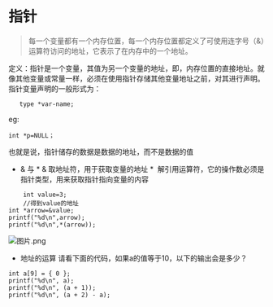 # 指针
>每一个变量都有一个内存位置，每一个内存位置都定义了可使用连字号（&）运算符访问的地址，它表示了在内存中的一个地址。

定义：指针是一个变量，其值为另一个变量的地址，即，内存位置的直接地址。就像其他变量或常量一样，必须在使用指针存储其他变量地址之前，对其进行声明。指针变量声明的一般形式为：

       type *var-name;
eg:
```
int *p=NULL；
```
也就是说，指针储存的数据是数据的地址，而不是数据的值
 - & 与 *
  &  取地址符，用于获取变量的地址
  \*   &nbsp;解引用运算符，它的操作数必须是指针类型，用来获取指针指向变量的内容
```
    int value=3;
    //得到value的地址
int *arrow=&value;
printf("%d\n",arrow);
printf("%d\n",*(arrow));
```
![图片.png](https://upload-images.jianshu.io/upload_images/19970418-5f1937db3cb0cd71.png?imageMogr2/auto-orient/strip%7CimageView2/2/w/1240)

 - 地址的运算
请看下面的代码，如果a的值等于10，以下的输出会是多少？
```
int a[9] = { 0 };
printf("%d\n", a);
printf("%d\n", (a + 1));
printf("%d\n", (a + 2) - a);
```
